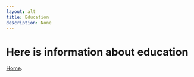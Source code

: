 ```yaml
---
layout: alt
title: Education
description: None
---
```


# Here is information about education

[Home](./index.md).

